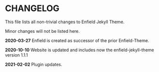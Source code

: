 # CHANGELOG

This file lists all non-trivial changes to Enfield Jekyll Theme.

Minor changes will not be listed here.

**2020-03-27** Enfield is created as successor of the prior Enfield-Theme.

**2020-10-10** Website is updated and includes now the enfield-jekyll-theme version 1.1.1

**2021-02-02** Plugin updates.